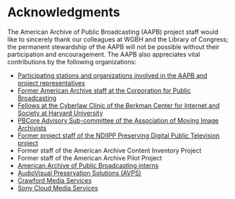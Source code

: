 # Acknowledgments

The American Archive of Public Broadcasting (AAPB) project staff would like to 
sincerely thank our colleagues at WGBH and the Library of Congress; the permanent 
stewardship of the AAPB will not be possible without their participation and 
encouragement. The AAPB also appreciates vital contributions by the following 
organizations:

- <a href="/participating-orgs" target="_blank">Participating stations and organizations involved in the AAPB and project representatives</a>
- <a href="http://cpb.org/" target="_blank">Former American Archive staff at the Corporation for Public Broadcasting</a>
- <a href="https://cyber.law.harvard.edu/teaching/cyberlawclinic" target="_blank">Fellows at the Cyberlaw Clinic of the Berkman Center for Internet and Society at Harvard University</a>
- <a href="http://blog.americanarchive.org/2014/03/18/pbcore-is-back-in-action/" target="_blank">PBCore Advisory Sub-committee of the Association of Moving Image Archivists</a>
- <a href="http://www.digitalpreservation.gov/partners/documents/pdpt_finalreport0610.pdf" target="_blank">Former project staff of the NDIIPP Preserving Digital Public Television project</a>
- Former staff of the American Archive Content Inventory Project
- Former staff of the American Archive Pilot Project
- <a href="http://blog.americanarchive.org/category/from-the-interns/" target="_blank">American Archive of Public Broadcasting interns</a>
- <a href="http://www.avpreserve.com/" target="_blank">AudioVisual Preservation Solutions (AVPS)</a>
- <a href="http://crawford.com/" target="_blank">Crawford Media Services</a>
- <a href="https://www.sonymcs.com/" target="_blank">Sony Cloud Media Services</a>
